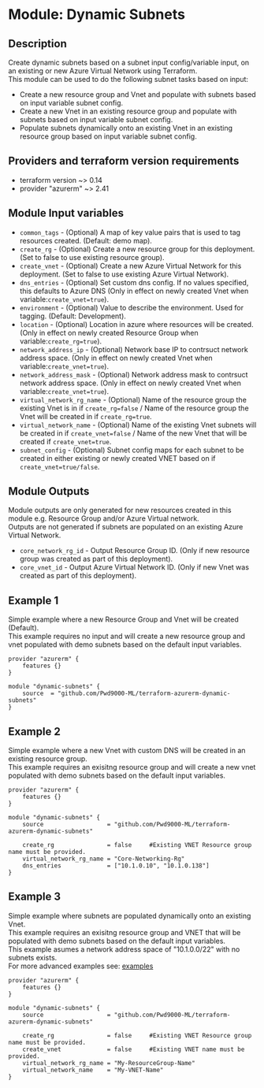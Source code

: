 # Module: Dynamic Subnets

## Description

Create dynamic subnets based on a subnet input config/variable input, on an existing or new Azure Virtual Network using Terraform.  
This module can be used to do the following subnet tasks based on input:  

- Create a new resource group and Vnet and populate with subnets based on input variable subnet config.
- Create a new Vnet in an existing resource group and populate with subnets based on input variable subnet config.
- Populate subnets dynamically onto an existing Vnet in an existing resource group based on input variable subnet config.
  
## Providers and terraform version requirements
  
- terraform version ~> 0.14
- provider "azurerm" ~> 2.41
  
## Module Input variables

- `common_tags` - (Optional) A map of key value pairs that is used to tag resources created. (Default: demo map).
- `create_rg` - (Optional) Create a new resource group for this deployment. (Set to false to use existing resource group).
- `create_vnet` - (Optional) Create a new Azure Virtual Network for this deployment. (Set to false to use existing Azure Virtual Network).
- `dns_entries` - (Optional) Set custom dns config. If no values specified, this defaults to Azure DNS (Only in effect on newly created Vnet when variable:`create_vnet=true`).
- `environment` - (Optional) Value to describe the environment. Used for tagging. (Default: Development).
- `location` - (Optional) Location in azure where resources will be created. (Only in effect on newly created Resource Group when variable:`create_rg=true`).
- `network_address_ip` - (Optional) Network base IP to contrsuct network address space. (Only in effect on newly created Vnet when variable:`create_vnet=true`).
- `network_address_mask` - (Optional) Network address mask to contrsuct network address space. (Only in effect on newly created Vnet when variable:`create_vnet=true`).
- `virtual_network_rg_name` - (Optional) Name of the resource group the existing Vnet is in if `create_rg=false` / Name of the resource group the Vnet will be created in if `create_rg=true`.
- `virtual_network_name` - (Optional) Name of the existing Vnet subnets will be created in if `create_vnet=false` / Name of the new Vnet that will be created if `create_vnet=true`.
- `subnet_config` - (Optional) Subnet config maps for each subnet to be created in either existing or newly created VNET based on if `create_vnet=true/false`.
  
## Module Outputs

Module outputs are only generated for new resources created in this module e.g. Resource Group and/or Azure Virtual network.  
Outputs are not generated if subnets are populated on an existing Azure Virtual Network.  

- `core_network_rg_id` - Output Resource Group ID. (Only if new resource group was created as part of this deployment).
- `core_vnet_id` -  Output Azure Virtual Network ID. (Only if new Vnet was created as part of this deployment).

## Example 1

Simple example where a new Resource Group and Vnet will be created (Default).  
This example requires no input and will create a new resource group and vnet populated with demo subnets based on the default input variables.  

```hcl
provider "azurerm" {
    features {}
}

module "dynamic-subnets" {
    source  = "github.com/Pwd9000-ML/terraform-azurerm-dynamic-subnets"
}
```

## Example 2

Simple example where a new Vnet with custom DNS will be created in an existing resource group.  
This example requires an exisitng resource group and will create a new vnet populated with demo subnets based on the default input variables.  

```hcl
provider "azurerm" {
    features {}
}

module "dynamic-subnets" {
    source                  = "github.com/Pwd9000-ML/terraform-azurerm-dynamic-subnets"

    create_rg               = false     #Existing VNET Resource group name must be provided.
    virtual_network_rg_name = "Core-Networking-Rg"
    dns_entries             = ["10.1.0.10", "10.1.0.138"]
}
```

## Example 3

Simple example where subnets are populated dynamically onto an existing Vnet.  
This example requires an exisitng resource group and VNET that will be populated with demo subnets based on the default input variables.  
This example asumes a network address space of "10.1.0.0/22" with no subnets exists.  
For more advanced examples see: [examples](https://github.com/Pwd9000-ML/terraform-azurerm-dynamic-subnets/tree/master/examples)  

```hcl
provider "azurerm" {
    features {}
}

module "dynamic-subnets" {
    source                  = "github.com/Pwd9000-ML/terraform-azurerm-dynamic-subnets"

    create_rg               = false     #Existing VNET Resource group name must be provided.
    create_vnet             = false     #Existing VNET name must be provided.
    virtual_network_rg_name = "My-ResourceGroup-Name"
    virtual_network_name    = "My-VNET-Name"
}
```